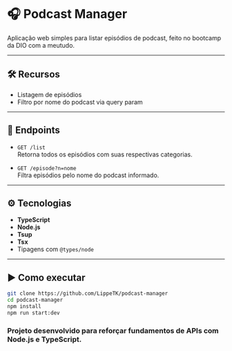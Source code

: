 # 🎧 Podcast Manager

Aplicação web simples para listar episódios de podcast, feito no bootcamp da DIO com a meutudo.

---

## 🛠️ Recursos

- Listagem de episódios
- Filtro por nome do podcast via query param  

---

## 🔗 Endpoints

- `GET /list`  
  Retorna todos os episódios com suas respectivas categorias.

- `GET /episode?n=nome`  
  Filtra episódios pelo nome do podcast informado.

---

## ⚙️ Tecnologias

- **TypeScript**
- **Node.js**
- **Tsup**
- **Tsx**
- Tipagens com `@types/node`

---

## ▶️ Como executar

```bash
git clone https://github.com/LippeTK/podcast-manager
cd podcast-manager
npm install
npm run start:dev
```

### Projeto desenvolvido para reforçar fundamentos de APIs com Node.js e TypeScript.

